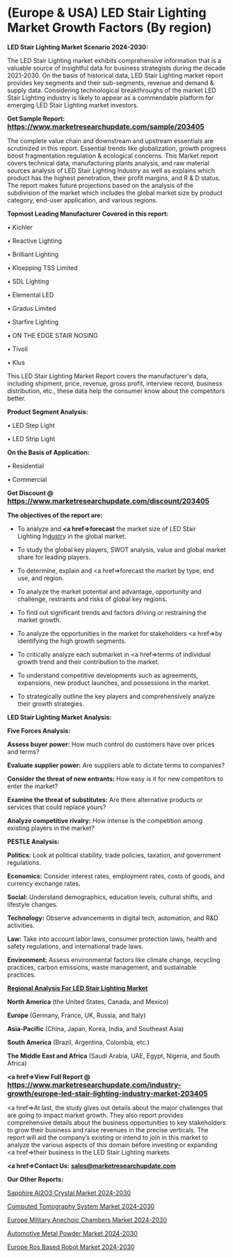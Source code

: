 # (Europe & USA) LED Stair Lighting Market Growth Factors (By region)

<strong>LED Stair Lighting Market Scenario 2024-2030:</strong>

The LED Stair Lighting market exhibits comprehensive information that is a valuable source of insightful data for business strategists during the decade 2021-2030. On the basis of historical data, LED Stair Lighting market report provides key segments and their sub-segments, revenue and demand &amp; supply data. Considering technological breakthroughs of the market LED Stair Lighting industry is likely to appear as a commendable platform for emerging LED Stair Lighting market investors.

<strong>Get Sample Report: <a href=https://www.marketresearchupdate.com/sample/203405><font size=3 color=#0000ff>https://www.marketresearchupdate.com/sample/203405</font></a></strong>

The complete value chain and downstream and upstream essentials are scrutinized in this report. Essential trends like globalization, growth progress boost fragmentation regulation &amp; ecological concerns. This Market report covers technical data, manufacturing plants analysis, and raw material sources analysis of LED Stair Lighting Industry as well as explains which product has the highest penetration, their profit margins, and R & D status. The report makes future projections based on the analysis of the subdivision of the market which includes the global market size by product category, end-user application, and various regions.

<strong>Topmost Leading Manufacturer Covered in this report:</strong>

• Kichler

• Reactive Lighting

• Brilliant Lighting

• Kloepping TSS Limited

• SDL Lighting

• Elemental LED

• Gradus Limited

• Starfire Lighting

• ON THE EDGE STAIR NOSING

• Tivoli

• Klus

This LED Stair Lighting Market Report covers the manufacturer's data, including shipment, price, revenue, gross profit, interview record, business distribution, etc., these data help the consumer know about the competitors better.

<strong>Product Segment Analysis: </strong>

• LED Step Light

• LED Strip Light

<strong>On the Basis of Application:</strong>

• Residential

• Commercial

<strong>Get Discount @ <a href=https://www.marketresearchupdate.com/discount/203405><font size=3 color=#0000ff>https://www.marketresearchupdate.com/discount/203405</font></a></strong>

<strong><b>The objectives of the report are:</b></strong>

- To analyze and <strong><a href=><strong>forecast</strong></a></strong> the market size of LED Stair Lighting In<a href=ASDF991299>dustr</a>y in the global market.

- To study the global key players, SWOT analysis, value and global market share for leading players.

- To determine, explain and <a href=>forecast</a> the market by type, end use, and region.

- To analyze the market potential and advantage, opportunity and challenge, restraints and risks of global key regions.

- To find out significant trends and factors driving or restraining the market growth.

- To analyze the opportunities in the market for stakeholders <a href=>by</a> identifying the high growth segments.

- To critically analyze each submarket in <a href=>terms</a> of individual growth trend and their contribution to the market.

- To understand competitive developments such as agreements, expansions, new product launches, and possessions in the market.

- To strategically outline the key players and comprehensively analyze their growth strategies.

<strong>LED Stair Lighting Market Analysis:</strong>

<strong>Five Forces Analysis:</strong>

<strong>Assess buyer power:</strong> How much control do customers have over prices and terms?

<strong>Evaluate supplier power:</strong> Are suppliers able to dictate terms to companies?

<strong>Consider the threat of new entrants:</strong> How easy is it for new competitors to enter the market?

<strong>Examine the threat of substitutes:</strong> Are there alternative products or services that could replace yours?

<strong>Analyze competitive rivalry:</strong> How intense is the competition among existing players in the market?

<strong>PESTLE Analysis:</strong>

<strong>Politics:</strong> Look at political stability, trade policies, taxation, and government regulations.

<strong>Economics:</strong> Consider interest rates, employment rates, costs of goods, and currency exchange rates.

<strong>Social:</strong> Understand demographics, education levels, cultural shifts, and lifestyle changes.

<strong>Technology:</strong> Observe advancements in digital tech, automation, and R&D activities.

<strong>Law:</strong> Take into account labor laws, consumer protection laws, health and safety regulations, and international trade laws.

<strong>Environment:</strong> Assess environmental factors like climate change, recycling practices, carbon emissions, waste management, and sustainable practices.

<strong><u><b>Regional Analysis For LED Stair Lighting Market</b></u></strong>

<strong><b>North America</b></strong> (the United States, Canada, and Mexico)

<strong><b>Europe </b></strong>(Germany, France, UK, Russia, and Italy)

<strong><b>Asia-Pacific</b></strong> (China, Japan, Korea, India, and Southeast Asia)

<strong><b>South America</b></strong> (Brazil, Argentina, Colombia, etc.)

<strong><b>The Middle East and Africa</b></strong> (Saudi Arabia, UAE, Egypt, Nigeria, and South Africa)

<strong><a href=>View Full Report</a> @ <a href=https://www.marketresearchupdate.com/industry-growth/europe-led-stair-lighting-industry-market-203405><font size=3 color=#0000ff>https://www.marketresearchupdate.com/industry-growth/europe-led-stair-lighting-industry-market-203405</font></a></strong>

<a href=>At last,</a> the study gives out details about the major challenges that are going to impact market growth. They also report provides comprehensive details about the business opportunities to key stakeholders to grow their business and raise revenues in the precise verticals. The report will aid the company’s existing or intend to join in this market to analyze the various aspects of this domain before investing or expanding <a href=>their</a> business in the LED Stair Lighting markets.

<strong><a href=>Contact Us:</a></strong>
<strong>sales@marketresearchupdate.com</strong>

<strong>Our Other Reports:</strong>

<a href=https://www.linkedin.com/pulse/sapphire-al2o3-crystal-market-industry-analysis>Sapphire Al2O3 Crystal Market 2024-2030</a>

<a href=https://www.linkedin.com/pulse/computed-tomography-system-market-size-trends>Computed Tomography System Market 2024-2030</a>

<a href=https://www.linkedin.com/pulse/europe-military-anechoic-chambers-market-2030>Europe Military Anechoic Chambers Market 2024-2030</a>

<a href=https://www.linkedin.com/pulse/automotive-metal-powder-market-challenges-opportunities-gjbmf/>Automotive Metal Powder Market 2024-2030</a>

<a href=https://www.linkedin.com/pulse/europe-ros-based-robot-market-research-sgvqf/>Europe Ros Based Robot Market 2024-2030</a>

